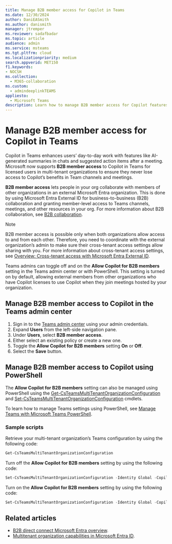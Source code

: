```yaml
---
title: Manage B2B member access for Copilot in Teams
ms.date: 12/30/2024
author: DaniEASmith
ms.author: danismith
manager: jtremper
ms.reviewer: sadafbadar
ms.topic: article
audience: admin
ms.service: msteams
ms.tgt.pltfrm: cloud
ms.localizationpriority: medium
search.appverid: MET150
f1.keywords:
- NOCSH
ms.collection: 
  - M365-collaboration
ms.custom:
  - admindeeplinkTEAMS
appliesto: 
  - Microsoft Teams
description: Learn how to manage B2B member access for Copilot features in Teams.
---
```


# Manage B2B member access for Copilot in Teams

Copilot in Teams enhances users’ day-to-day work with features like AI-generated summaries in chats and suggested action items after a meeting. Microsoft now supports **B2B member access** to Copilot in Teams for licensed users in multi-tenant organizations to ensure they never lose access to Copilot’s benefits in Team channels and meetings.

**B2B member access** lets people in your org collaborate with members of other organizations in an external Microsoft Entra organization. This is done by using Microsoft Entra External ID for business-to-business (B2B) collaboration and granting member-level access to Teams channels, meetings, and other resources in your org. For more information about B2B collaboration, see [B2B collaboration](/entra/external-id/user-properties).

> [!NOTE]
> B2B member access is possible only when both organizations allow access to and from each other. Therefore, you need to coordinate with the external organization’s admin to make sure their cross-tenant access settings allow sharing with you. For more information about cross-tenant access settings, see [Overview: Cross-tenant access with Microsoft Entra External ID](/entra/external-id/cross-tenant-access-overview).

Teams admins can toggle off and on the **Allow Copilot for B2B members** setting in the Teams admin center or with PowerShell. This setting is turned on by default, allowing external members from other organizations who have Copilot licenses to use Copilot when they join meetings hosted by your organization.

## Manage B2B member access to Copilot in the Teams admin center

1. Sign in to the [Teams admin center](https://go.microsoft.com/fwlink/p/?linkid=2066851) using your admin credentials.
1. Expand **Users** from the left-side navigation pane.
1. Under **Users**, select **B2B member access**.
1. Either select an existing policy or create a new one.
1. Toggle the **Allow Copilot for B2B members** setting **On** or **Off**.
1. Select the **Save** button.

## Manage B2B member access to Copilot using PowerShell

The **Allow Copilot for B2B members** setting can also be managed using PowerShell using the [Get-CsTeamsMultiTenantOrganizationConfiguration](/powershell/module/teams/get-csteamsmultitenantorganizationconfiguration) and [Set-CsTeamsMultiTenantOrganizationConfiguration](/powershell/module/teams/set-csteamsmultitenantorganizationconfiguration) cmdlets.

To learn how to manage Teams settings using PowerShell, see [Manage Teams with Microsoft Teams PowerShell](teams-powershell-managing-teams.md).

### Sample scripts

Retrieve your multi-tenant organization’s Teams configuration by using the following code:

```powershell
Get-CsTeamsMultiTenantOrganizationConfiguration 
```

Turn off the **Allow Copilot for B2B members** setting by using the following code:

```powershell
Set-CsTeamsMultiTenantOrganizationConfiguration -Identity Global -CopilotFromHomeTenant Disabled  
```

Turn on the **Allow Copilot for B2B members** setting by using the following code:

```powershell
Set-CsTeamsMultiTenantOrganizationConfiguration -Identity Global -CopilotFromHomeTenant Enabled  
```

## Related articles

- [B2B direct connect Microsoft Entra overview](/entra/external-id/b2b-direct-connect-overview).
- [Multitenant organization capabilities in Microsoft Entra ID](/entra/identity/multi-tenant-organizations/overview).
